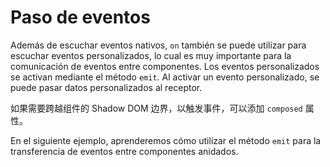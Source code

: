 <template is="exm-article">
<a href="../../publics/examples/event-passing/demo.html" preview></a>
<a href="../../publics/examples/event-passing/comp-one.html" main></a>
<a href="../../publics/examples/event-passing/comp-two.html"></a>
</template>

# Paso de eventos

Además de escuchar eventos nativos, `on` también se puede utilizar para escuchar eventos personalizados, lo cual es muy importante para la comunicación de eventos entre componentes. Los eventos personalizados se activan mediante el método `emit`. Al activar un evento personalizado, se puede pasar datos personalizados al receptor.

如果需要跨越组件的 Shadow DOM 边界，以触发事件，可以添加 `composed` 属性。

En el siguiente ejemplo, aprenderemos cómo utilizar el método `emit` para la transferencia de eventos entre componentes anidados.
